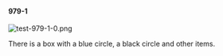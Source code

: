 #### 979-1
![test-979-1-0.png](https://github.com/lil-lab/nlvr/raw/master/nlvr/test/images/1/test-979-1-0.png "test-979-1-0.png")

There is a box with a blue circle, a black circle and other items.